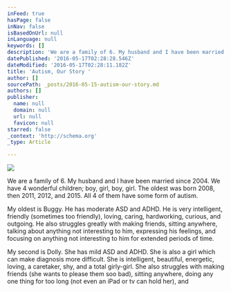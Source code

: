 ```yaml
---
inFeed: true
hasPage: false
inNav: false
isBasedOnUrl: null
inLanguage: null
keywords: []
description: 'We are a family of 6. My husband and I have been married since 2004. We have 4 wonderful children; boy, girl, boy, girl. The oldest was born 2008, then 2011, 2012, and 2015. All 4 of them have some form of autism. '
datePublished: '2016-05-17T02:28:28.546Z'
dateModified: '2016-05-17T02:28:11.182Z'
title: 'Autism, Our Story '
author: []
sourcePath: _posts/2016-05-15-autism-our-story.md
authors: []
publisher:
  name: null
  domain: null
  url: null
  favicon: null
starred: false
_context: 'http://schema.org'
_type: Article

---
```

![](https://the-grid-user-content.s3-us-west-2.amazonaws.com/b07a5e3e-788b-40a9-ae4f-2f29f9927131.jpg)

We are a family of 6\. My husband and I have been married since 2004\. We have 4 wonderful children; boy, girl, boy, girl. The oldest was born 2008, then 2011, 2012, and 2015\. All 4 of them have some form of autism. 

My oldest is Buggy. He has moderate ASD and ADHD. He is very intelligent, friendly (sometimes too friendly), loving, caring, hardworking, curious, and outgoing. He also struggles greatly with making friends, sitting anywhere, talking about anything not interesting to him, expressing his feelings, and focusing on anything not interesting to him for extended periods of time. 

My second is Dolly. She has mild ASD and ADHD. She is also a girl which can make diagnosis more difficult. She is intelligent, beautiful, energetic, loving, a caretaker, shy, and a total girly-girl. She also struggles with making friends (she wants to please them soo bad), sitting anywhere, doing any one thing for too long (not even an iPad or tv can hold her), and